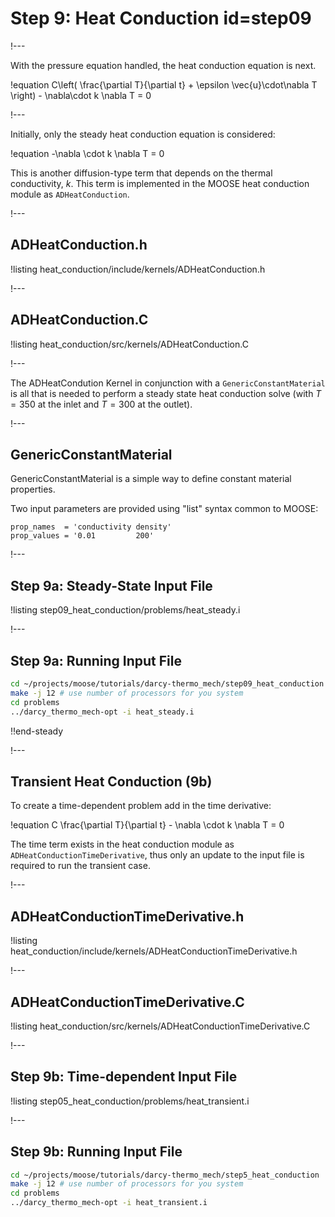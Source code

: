 # Step 9: Heat Conduction id=step09

!---

With the pressure equation handled, the heat conduction equation is next.

!equation
C\left( \frac{\partial T}{\partial t} + \epsilon \vec{u}\cdot\nabla T \right) - \nabla\cdot k \nabla T = 0

!---

Initially, only the steady heat conduction equation is considered:

!equation
-\nabla \cdot k \nabla T = 0

This is another diffusion-type term that depends on the thermal conductivity, $k$. This term is
implemented in the MOOSE heat conduction module as `ADHeatConduction`.

!---

## ADHeatConduction.h

!listing heat_conduction/include/kernels/ADHeatConduction.h

!---

## ADHeatConduction.C

!listing heat_conduction/src/kernels/ADHeatConduction.C

!---

The ADHeatCondution Kernel in conjunction with a `GenericConstantMaterial` is all that is needed
to perform a steady state heat conduction solve (with $T=350$ at the inlet and $T=300$ at the
outlet).

!---

## GenericConstantMaterial

GenericConstantMaterial is a simple way to define constant material properties.

Two input parameters are provided using "list" syntax common to MOOSE:

```text
prop_names  = 'conductivity density'
prop_values = '0.01         200'
```

!---

## Step 9a: Steady-State Input File

!listing step09_heat_conduction/problems/heat_steady.i

!---

## Step 9a: Running Input File

```bash
cd ~/projects/moose/tutorials/darcy-thermo_mech/step09_heat_conduction
make -j 12 # use number of processors for you system
cd problems
../darcy_thermo_mech-opt -i heat_steady.i
```

!!end-steady

!---

## Transient Heat Conduction (9b)

To create a time-dependent problem add in the time derivative:

!equation
C \frac{\partial T}{\partial t} - \nabla \cdot k \nabla T = 0

The time term exists in the heat conduction module as `ADHeatConductionTimeDerivative`, thus
only an update to the input file is required to run the transient case.

!---

## ADHeatConductionTimeDerivative.h

!listing heat_conduction/include/kernels/ADHeatConductionTimeDerivative.h

!---

## ADHeatConductionTimeDerivative.C

!listing heat_conduction/src/kernels/ADHeatConductionTimeDerivative.C

!---

## Step 9b: Time-dependent Input File

!listing step05_heat_conduction/problems/heat_transient.i

!---

## Step 9b: Running Input File

```bash
cd ~/projects/moose/tutorials/darcy-thermo_mech/step5_heat_conduction
make -j 12 # use number of processors for you system
cd problems
../darcy_thermo_mech-opt -i heat_transient.i
```

